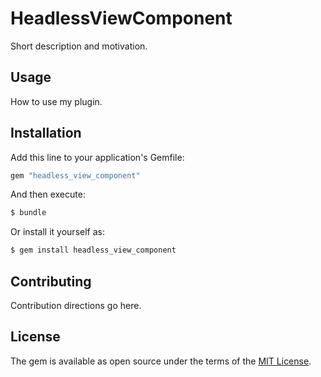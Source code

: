 # HeadlessViewComponent
Short description and motivation.

## Usage
How to use my plugin.

## Installation
Add this line to your application's Gemfile:

```ruby
gem "headless_view_component"
```

And then execute:
```bash
$ bundle
```

Or install it yourself as:
```bash
$ gem install headless_view_component
```

## Contributing
Contribution directions go here.

## License
The gem is available as open source under the terms of the [MIT License](https://opensource.org/licenses/MIT).
